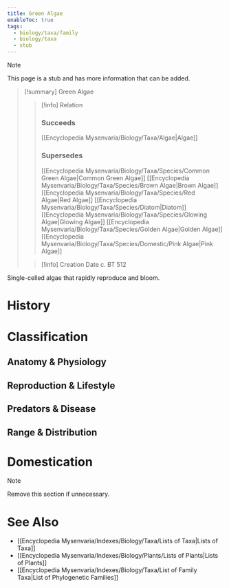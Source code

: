 ```yaml
---
title: Green Algae
enableToc: true
tags:
  - biology/taxa/family
  - biology/taxa
  - stub
---
```


> [!note]
> This page is a stub and has more information that can be added.

> [!summary] Green Algae
> > [!info] Relation
> > ### Succeeds
> > [[Encyclopedia Mysenvaria/Biology/Taxa/Algae|Algae]]
> > ### Supersedes
> > [[Encyclopedia Mysenvaria/Biology/Taxa/Species/Common Green Algae|Common Green Algae]]
> > [[Encyclopedia Mysenvaria/Biology/Taxa/Species/Brown Algae|Brown Algae]]
> > [[Encyclopedia Mysenvaria/Biology/Taxa/Species/Red Algae|Red Algae]]
> > [[Encyclopedia Mysenvaria/Biology/Taxa/Species/Diatom|Diatom]]
> > [[Encyclopedia Mysenvaria/Biology/Taxa/Species/Glowing Algae|Glowing Algae]]
> > [[Encyclopedia Mysenvaria/Biology/Taxa/Species/Golden Algae|Golden Algae]]
> > [[Encyclopedia Mysenvaria/Biology/Taxa/Species/Domestic/Pink Algae|Pink Algae]]
>
> > [!info] Creation Date
> > c. BT 512

Single-celled algae that rapidly reproduce and bloom.
# History

# Classification
## Anatomy & Physiology

## Reproduction & Lifestyle

## Predators & Disease

## Range & Distribution

# Domestication

> [!note]
> Remove this section if unnecessary.
# See Also
- [[Encyclopedia Mysenvaria/Indexes/Biology/Taxa/Lists of Taxa|Lists of Taxa]]
- [[Encyclopedia Mysenvaria/Indexes/Biology/Plants/Lists of Plants|Lists of Plants]]
- [[Encyclopedia Mysenvaria/Indexes/Biology/Taxa/List of Family Taxa|List of Phylogenetic Families]]